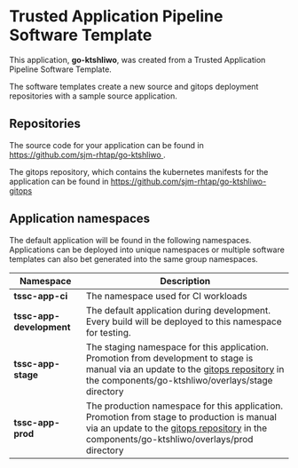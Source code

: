 # Trusted Application Pipeline Software Template

This application, **go-ktshliwo**, was created from a Trusted Application Pipeline Software Template.

The software templates create a new source and gitops deployment repositories with a sample source application. 

## Repositories

The source code for your application can be found in [https://github.com/sjm-rhtap/go-ktshliwo ](https://github.com/sjm-rhtap/go-ktshliwo ).
 
The gitops repository, which contains the kubernetes manifests for the application can be found in 
[https://github.com/sjm-rhtap/go-ktshliwo-gitops ](https://github.com/sjm-rhtap/go-ktshliwo-gitops ) 

## Application namespaces 

The default application will be found in the following namespaces. Applications can be deployed into unique namespaces or multiple software templates can also bet generated into the same group namespaces.  

|  Namespace   |  Description   |  
| -------- | -------- |
| **tssc-app-ci** | The namespace used for CI workloads |
| **tssc-app-development** | The default application during development. Every build will be deployed to this namespace for testing. |
| **tssc-app-stage** | The staging namespace for this application. Promotion from development to stage is manual via an update to the [gitops repository](https://github.com/sjm-rhtap/go-ktshliwo-gitops ) in the components/go-ktshliwo/overlays/stage directory |
| **tssc-app-prod** | The production namespace for this application. Promotion from stage to production is manual via an update to the [gitops repository](https://github.com/sjm-rhtap/go-ktshliwo-gitops ) in the components/go-ktshliwo/overlays/prod directory |